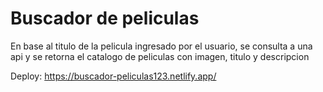 # Buscador de peliculas

En base al titulo de la pelicula ingresado por el usuario, se consulta a una api
y se retorna el catalogo de peliculas con imagen, titulo y descripcion

Deploy: https://buscador-peliculas123.netlify.app/
